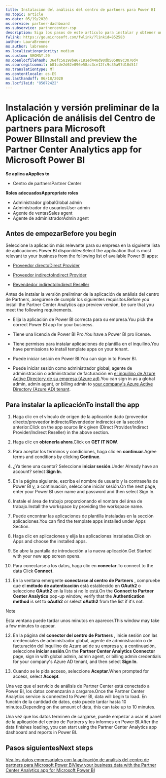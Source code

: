 ```yaml
---
title: Instalación del análisis del centro de partners para Power BI
ms.topic: article
ms.date: 05/19/2020
ms.service: partner-dashboard
ms.subservice: partnercenter-csp
description: Siga los pasos de este artículo para instalar y obtener una vista previa de la aplicación de análisis del centro de partners para Power BI (para asociados directos en CSP).
fwlink: https://go.microsoft.com/fwlink/?linkid=852583
author: LauraBrenner
ms.author: labrenne
ms.localizationpriority: medium
ms.custom: SEOMAY.20
ms.openlocfilehash: 36efc58198be67181ed448d90db505889c3070d4
ms.sourcegitcommit: b81cde2d62e096e58ac3ce12fc9c35a97d10d51f
ms.translationtype: MT
ms.contentlocale: es-ES
ms.lasthandoff: 06/18/2020
ms.locfileid: "85072422"
---
```

# <a name="install-and-preview-the-partner-center-analytics-app-for-microsoft-power-bi"></a><span data-ttu-id="0b3c9-103">Instalación y versión preliminar de la Aplicación de análisis del Centro de partners para Microsoft Power BI</span><span class="sxs-lookup"><span data-stu-id="0b3c9-103">Install and preview the Partner Center Analytics app for Microsoft Power BI</span></span>

<span data-ttu-id="0b3c9-104">**Se aplica a**</span><span class="sxs-lookup"><span data-stu-id="0b3c9-104">**Applies to**</span></span>

- <span data-ttu-id="0b3c9-105">Centro de partners</span><span class="sxs-lookup"><span data-stu-id="0b3c9-105">Partner Center</span></span>

<span data-ttu-id="0b3c9-106">**Roles adecuados**</span><span class="sxs-lookup"><span data-stu-id="0b3c9-106">**Appropriate roles**</span></span>
-   <span data-ttu-id="0b3c9-107">Administrador global</span><span class="sxs-lookup"><span data-stu-id="0b3c9-107">Global admin</span></span>
-   <span data-ttu-id="0b3c9-108">Administrador de usuarios</span><span class="sxs-lookup"><span data-stu-id="0b3c9-108">User admin</span></span>
-   <span data-ttu-id="0b3c9-109">Agente de ventas</span><span class="sxs-lookup"><span data-stu-id="0b3c9-109">Sales agent</span></span>
-   <span data-ttu-id="0b3c9-110">Agente de administrador</span><span class="sxs-lookup"><span data-stu-id="0b3c9-110">Admin agent</span></span>

## <a name="before-you-begin"></a><span data-ttu-id="0b3c9-111">Antes de empezar</span><span class="sxs-lookup"><span data-stu-id="0b3c9-111">Before you begin</span></span>

<span data-ttu-id="0b3c9-112">Seleccione la aplicación más relevante para su empresa en la siguiente lista de aplicaciones Power BI disponibles:</span><span class="sxs-lookup"><span data-stu-id="0b3c9-112">Select the application that is most relevant to your business from the following list of available Power BI apps:</span></span>
- [<span data-ttu-id="0b3c9-113">Proveedor directo</span><span class="sxs-lookup"><span data-stu-id="0b3c9-113">Direct Provider</span></span>](https://appsource.microsoft.com/en-us/product/power-bi/partnercenteranalytics.direct_provider_partner_analytics)

- [<span data-ttu-id="0b3c9-114">Proveedor indirecto</span><span class="sxs-lookup"><span data-stu-id="0b3c9-114">Indirect Provider</span></span>](https://appsource.microsoft.com/en-us/product/power-bi/partnercenteranalytics.indirect_provider_partner_analytics)

- [<span data-ttu-id="0b3c9-115">Revendedor indirecto</span><span class="sxs-lookup"><span data-stu-id="0b3c9-115">Indirect Reseller</span></span>](https://appsource.microsoft.com/en-us/product/power-bi/partnercenteranalytics.indirect_reseller_partner_analytics)

<span data-ttu-id="0b3c9-116">Antes de instalar la versión preliminar de la aplicación de análisis del centro de Partners, asegúrese de cumplir los siguientes requisitos.</span><span class="sxs-lookup"><span data-stu-id="0b3c9-116">Before you install the Partner Center Analytics app preview version, be sure that you meet the following requirements.</span></span>

- <span data-ttu-id="0b3c9-117">Elija la aplicación de Power BI correcta para su empresa.</span><span class="sxs-lookup"><span data-stu-id="0b3c9-117">You pick the correct Power BI app for your business.</span></span>

- <span data-ttu-id="0b3c9-118">Tiene una licencia de Power BI Pro.</span><span class="sxs-lookup"><span data-stu-id="0b3c9-118">You have a Power BI pro license.</span></span>

- <span data-ttu-id="0b3c9-119">Tiene permisos para instalar aplicaciones de plantilla en el inquilino.</span><span class="sxs-lookup"><span data-stu-id="0b3c9-119">You have permissions to install template apps on your tenant.</span></span>

- <span data-ttu-id="0b3c9-120">Puede iniciar sesión en Power BI.</span><span class="sxs-lookup"><span data-stu-id="0b3c9-120">You can sign in to Power BI.</span></span>

- <span data-ttu-id="0b3c9-121">Puede iniciar sesión como administrador global, agente de administración o administrador de facturación en [el inquilino de Azure Active Directory de su empresa (Azure ad)](azure-active-directory-tenants-and-partner-center.md).</span><span class="sxs-lookup"><span data-stu-id="0b3c9-121">You can sign in as a global admin, admin agent, or billing admin to [your company's Azure Active Directory (Azure AD) tenant](azure-active-directory-tenants-and-partner-center.md).</span></span>

## <a name="to-install-the-app"></a><span data-ttu-id="0b3c9-122">Para instalar la aplicación</span><span class="sxs-lookup"><span data-stu-id="0b3c9-122">To install the app</span></span>

1. <span data-ttu-id="0b3c9-123">Haga clic en el vínculo de origen de la aplicación dado (proveedor directo/proveedor indirecto/Revendedor indirecto) en la sección anterior.</span><span class="sxs-lookup"><span data-stu-id="0b3c9-123">Click on the app source link given (Direct Provider/Indirect Provider/Indirect Reseller) in the above section.</span></span>

2. <span data-ttu-id="0b3c9-124">Haga clic en **obtenerla ahora**.</span><span class="sxs-lookup"><span data-stu-id="0b3c9-124">Click on **GET IT NOW**.</span></span> 

3. <span data-ttu-id="0b3c9-125">Para aceptar los términos y condiciones, haga clic en **continuar**.</span><span class="sxs-lookup"><span data-stu-id="0b3c9-125">Agree terms and conditions by clicking **Continue**.</span></span>

4. <span data-ttu-id="0b3c9-126">¿Ya tiene una cuenta? Seleccione **iniciar sesión**.</span><span class="sxs-lookup"><span data-stu-id="0b3c9-126">Under Already have an account? select **Sign In**.</span></span>

5. <span data-ttu-id="0b3c9-127">En la página siguiente, escriba el nombre de usuario y la contraseña de Power BI y, a continuación, seleccione iniciar sesión.</span><span class="sxs-lookup"><span data-stu-id="0b3c9-127">On the next page, enter your Power BI user name and password and then select Sign In.</span></span>

6. <span data-ttu-id="0b3c9-128">Instale el área de trabajo proporcionando el nombre del área de trabajo.</span><span class="sxs-lookup"><span data-stu-id="0b3c9-128">Install the workspace by providing the workspace name.</span></span>

7. <span data-ttu-id="0b3c9-129">Puede encontrar las aplicaciones de plantilla instaladas en la sección aplicaciones.</span><span class="sxs-lookup"><span data-stu-id="0b3c9-129">You can find the template apps installed under Apps Section.</span></span>

8. <span data-ttu-id="0b3c9-130">Haga clic en aplicaciones y elija las aplicaciones instaladas.</span><span class="sxs-lookup"><span data-stu-id="0b3c9-130">Click on Apps and choose the installed apps.</span></span>

9. <span data-ttu-id="0b3c9-131">Se abre la pantalla de introducción a la nueva aplicación.</span><span class="sxs-lookup"><span data-stu-id="0b3c9-131">Get Started with your new app screen opens.</span></span>

10. <span data-ttu-id="0b3c9-132">Para conectarse a los datos, haga clic en **conectar**.</span><span class="sxs-lookup"><span data-stu-id="0b3c9-132">To connect to the data Click **Connect**.</span></span>

11. <span data-ttu-id="0b3c9-133">En la ventana emergente **conectarse al centro de Partners** , compruebe que el **método de autenticación** está establecido en **OAuth2** o seleccione **OAuth2** en la lista si no lo está.</span><span class="sxs-lookup"><span data-stu-id="0b3c9-133">On the **Connect to Partner Center Analytics** pop-up window, verify that the **Authentication method** is set to **oAuth2** or select **oAuth2** from the list if it's not.</span></span> 

> [!NOTE]  
>  <span data-ttu-id="0b3c9-134">Esta ventana puede tardar unos minutos en aparecer.</span><span class="sxs-lookup"><span data-stu-id="0b3c9-134">This window may take a few minutes to appear.</span></span>

12. <span data-ttu-id="0b3c9-135">En la página del **conector del centro de Partners** , inicie sesión con las credenciales de administrador global, agente de administración o de facturación del inquilino de Azure ad de su empresa y, a continuación, seleccione **iniciar sesión**.</span><span class="sxs-lookup"><span data-stu-id="0b3c9-135">On the **Partner Center Analytics Connector** page, sign in with global admin, admin agent, or billing admin credentials for your company's Azure AD tenant, and then select **Sign In**.</span></span>
 
13. <span data-ttu-id="0b3c9-136">Cuando se le pida acceso, seleccione **Aceptar**.</span><span class="sxs-lookup"><span data-stu-id="0b3c9-136">When prompted for access, select **Accept**.</span></span> 

<span data-ttu-id="0b3c9-137">Una vez que el servicio de análisis de Partner Center está conectado a Power BI, los datos comenzarán a cargarse.</span><span class="sxs-lookup"><span data-stu-id="0b3c9-137">Once the Partner Center Analytics service is connected to Power BI, data will begin to load.</span></span> <span data-ttu-id="0b3c9-138">En función de la cantidad de datos, esto puede tardar hasta 10 minutos.</span><span class="sxs-lookup"><span data-stu-id="0b3c9-138">Depending on the amount of data, this can take up to 10 minutes.</span></span> 

<span data-ttu-id="0b3c9-139">Una vez que los datos terminen de cargarse, puede empezar a usar el panel de la aplicación del centro de Partners y los informes en Power BI.</span><span class="sxs-lookup"><span data-stu-id="0b3c9-139">After the data finishes loading, you can start using the Partner Center Analytics app dashboard and reports in Power BI.</span></span>

## <a name="next-steps"></a><span data-ttu-id="0b3c9-140">Pasos siguientes</span><span class="sxs-lookup"><span data-stu-id="0b3c9-140">Next steps</span></span>

[<span data-ttu-id="0b3c9-141">Vea los datos empresariales con la aplicación de análisis del centro de partners para Microsoft Power BI</span><span class="sxs-lookup"><span data-stu-id="0b3c9-141">View your business data with the Partner Center Analytics app for Microsoft Power BI</span></span>](power-bi-app-for-direct-partners-use.md)
